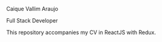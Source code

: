 Caique Vallim Araujo

Full Stack Developer

This repository accompanies my CV in ReactJS with Redux.



